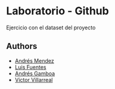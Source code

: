 # Laboratorio - Github

Ejercicio con el dataset del proyecto


## Authors

- [Andrés Mendez](https://www.github.com/Andres21sb)
- [Luis Fuentes](https://www.github.com/L4F7)
- [Andrés Gamboa](https://www.github.com/Andres1607)
- [Víctor Villarreal](https://www.github.com/VictorVillarrealG)



